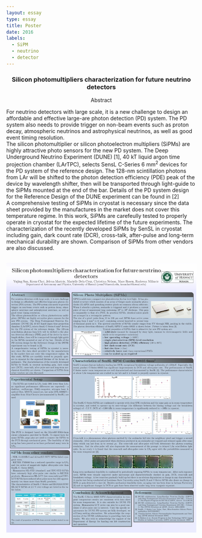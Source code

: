 ```yaml
---
layout: essay
type: essay
title: Poster
date: 2016
labels:
  - SiPM
  - neutrino
  - detector
---
```

<h3 class="sectionHead"><span class="titlemark">   </span> <a  id="x1-10001"></a>  <p align="center"> Silicon photomultipliers characterization for future neutrino detectors </p> </h3>
<p align="center">
Abstract </p>
<p align="justify">

   For neutrino detectors with large scale, it is a new challenge to design an affordable and effective large-are photon detection (PD) system. The PD system also needs to provide trigger on non-beam events such as proton decay, atmospheric neutrinos and astrophysical neutrinos, as well as good event timing resolution. <br>
   The silicon photomultiplier or silicon photoelectron multipliers (SiPMs) are highly attractive photo sensors for the new PD system. The Deep Underground Neutrino Experiment (DUNE) [1], 40 kT liquid argon time projection chamber (LArTPC), selects SensL C-Series 6 mm<sup>2</sup> devices for the PD system of the reference design. The 128-nm scintillation photons from LAr will be shifted to the photon detection efficiency (PDE) peak of the device by wavelength shifter, then will be transported through light-guide to the SiPMs mounted at the end of the bar. Details of the PD system design for the Reference Design of the DUNE experiment can be found in [2] <br>
   A comprehensive testing of SiPMs in cryostat is necessary since the data sheet provided by the manufactures in the market does not cover this temperature regime. In this work, SiPMs are carefeully tested to properly operate in cryostat for the expected lifetime of the future experiments. The characterization of the recently developed SiPMs by SenSL in cryostat including gain, dark count rate (DCR), cross-talk, after-pulse and long-term mechanical durability are shown. Comparison of SiPMs from other vendors are also discussed. </p> <br>
<img class="collaboration SiPM poster" src="../images/sipm_poster.jpg" width="840">

<br> <br>

